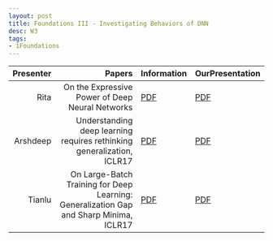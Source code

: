 ```yaml
---
layout: post
title: Foundations III - Investigating Behaviors of DNN
desc: W3
tags:
- 1Foundations
---
```


| Presenter | Papers | Information| OurPresentation |
| -----: | ----------: | :----- | :----- |
| Rita | On the Expressive Power of Deep Neural Networks | [PDF](https://arxiv.org/pdf/1606.05336.pdf) | [PDF]({{site.baseurl}}/talks/20170905-Rita.pdf) |
| Arshdeep | Understanding deep learning requires rethinking generalization, ICLR17|  [PDF](https://arxiv.org/pdf/1611.03530.pdf) | [PDF]({{site.baseurl}}/talks/20170905-Arshdeep.pdf) |
| Tianlu | On Large-Batch Training for Deep Learning: Generalization Gap and Sharp Minima, ICLR17 | [PDF](https://arxiv.org/pdf/1609.04836.pdf) | [PDF]({{site.baseurl}}/talks/20170905-Tianlu.pdf) |
